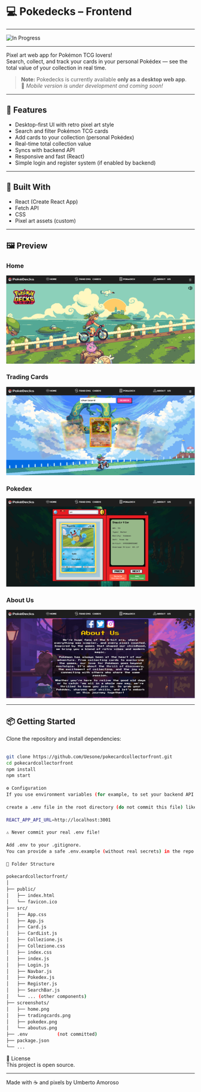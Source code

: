 # 💻 Pokedecks – Frontend

---

![In Progress](https://img.shields.io/badge/status-in%20progress-yellow)

---
Pixel art web app for Pokémon TCG lovers!  
Search, collect, and track your cards in your personal Pokédex — see the total value of your collection in real time.

> **Note:** Pokedecks is currently available **only as a desktop web app**.  
> 📱 *Mobile version is under development and coming soon!*

---

## 🚀 Features

- Desktop-first UI with retro pixel art style
- Search and filter Pokémon TCG cards
- Add cards to your collection (personal Pokédex)
- Real-time total collection value
- Syncs with backend API
- Responsive and fast (React)
- Simple login and register system (if enabled by backend)

---

## 🧰 Built With

- React (Create React App)
- Fetch API
- CSS
- Pixel art assets (custom)

---

## 🖼️ Preview

### Home
![Home](https://github.com/Uesone/pokecardcollectorfront/blob/master/home.png?raw=true)

### Trading Cards
![Trading Cards](https://github.com/Uesone/pokecardcollectorfront/blob/master/tradingcards.png?raw=true)

### Pokedex
![Pokedex](https://github.com/Uesone/pokecardcollectorfront/blob/master/pokedex.png?raw=true)

### About Us
![About Us](https://github.com/Uesone/pokecardcollectorfront/blob/master/aboutus.png?raw=true)

---

## 📦 Getting Started

Clone the repository and install dependencies:

```bash

git clone https://github.com/Uesone/pokecardcollectorfront.git
cd pokecardcollectorfront
npm install
npm start

⚙️ Configuration
If you use environment variables (for example, to set your backend API URL),

create a .env file in the root directory (do not commit this file) like:

REACT_APP_API_URL=http://localhost:3001

⚠️ Never commit your real .env file!

Add .env to your .gitignore.
You can provide a safe .env.example (without real secrets) in the repo.

📁 Folder Structure

pokecardcollectorfront/
│
├── public/
│   ├── index.html
│   └── favicon.ico
├── src/
│   ├── App.css
│   ├── App.js
│   ├── Card.js
│   ├── CardList.js
│   ├── Collezione.js
│   ├── Collezione.css
│   ├── index.css
│   ├── index.js
│   ├── Login.js
│   ├── Navbar.js
│   ├── Pokedex.js
│   ├── Register.js
│   ├── SearchBar.js
│   └── ... (other components)
├── screenshots/
│   ├── home.png
│   ├── tradingcards.png
│   ├── pokedex.png
│   └── aboutus.png
├── .env           (not committed)
├── package.json
└── ...
```

📄 License  
This project is open source.

----

Made with ☕ and pixels by Umberto Amoroso
